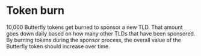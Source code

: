 # Token burn

10,000 Butterfly tokens get burned to sponsor a new TLD. That amount goes down daily based on how many other TLDs that have been sponsored. By burning tokens during the sponsor process, the overall value of the Butterfly token should increase over time.

